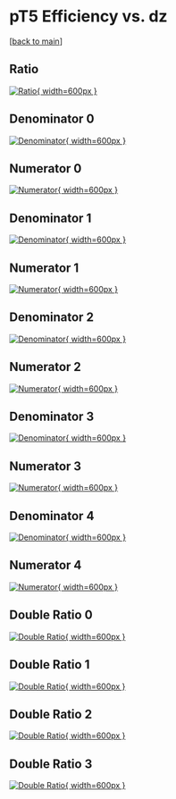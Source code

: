 # pT5 Efficiency vs. dz

[[back to main](./)]



## Ratio

[![Ratio](../mtv/var/pT5_xtr_211_0_eff_dz.png){ width=600px }](../mtv/var/pT5_xtr_211_0_eff_dz.pdf)

## Denominator 0

[![Denominator](../mtv/den/pT5_xtr_211_0_eff_dz_den0.png){ width=600px }](../mtv/den/pT5_xtr_211_0_eff_dz_den0.pdf)

## Numerator 0

[![Numerator](../mtv/num/pT5_xtr_211_0_eff_dz_num0.png){ width=600px }](../mtv/num/pT5_xtr_211_0_eff_dz_num0.pdf)

## Denominator 1

[![Denominator](../mtv/den/pT5_xtr_211_0_eff_dz_den1.png){ width=600px }](../mtv/den/pT5_xtr_211_0_eff_dz_den1.pdf)

## Numerator 1

[![Numerator](../mtv/num/pT5_xtr_211_0_eff_dz_num1.png){ width=600px }](../mtv/num/pT5_xtr_211_0_eff_dz_num1.pdf)

## Denominator 2

[![Denominator](../mtv/den/pT5_xtr_211_0_eff_dz_den2.png){ width=600px }](../mtv/den/pT5_xtr_211_0_eff_dz_den2.pdf)

## Numerator 2

[![Numerator](../mtv/num/pT5_xtr_211_0_eff_dz_num2.png){ width=600px }](../mtv/num/pT5_xtr_211_0_eff_dz_num2.pdf)

## Denominator 3

[![Denominator](../mtv/den/pT5_xtr_211_0_eff_dz_den3.png){ width=600px }](../mtv/den/pT5_xtr_211_0_eff_dz_den3.pdf)

## Numerator 3

[![Numerator](../mtv/num/pT5_xtr_211_0_eff_dz_num3.png){ width=600px }](../mtv/num/pT5_xtr_211_0_eff_dz_num3.pdf)

## Denominator 4

[![Denominator](../mtv/den/pT5_xtr_211_0_eff_dz_den4.png){ width=600px }](../mtv/den/pT5_xtr_211_0_eff_dz_den4.pdf)

## Numerator 4

[![Numerator](../mtv/num/pT5_xtr_211_0_eff_dz_num4.png){ width=600px }](../mtv/num/pT5_xtr_211_0_eff_dz_num4.pdf)

## Double Ratio 0

[![Double Ratio](../mtv/ratio/pT5_xtr_211_0_eff_dz_ratio0.png){ width=600px }](../mtv/ratio/pT5_xtr_211_0_eff_dz_ratio0.pdf)

## Double Ratio 1

[![Double Ratio](../mtv/ratio/pT5_xtr_211_0_eff_dz_ratio1.png){ width=600px }](../mtv/ratio/pT5_xtr_211_0_eff_dz_ratio1.pdf)

## Double Ratio 2

[![Double Ratio](../mtv/ratio/pT5_xtr_211_0_eff_dz_ratio2.png){ width=600px }](../mtv/ratio/pT5_xtr_211_0_eff_dz_ratio2.pdf)

## Double Ratio 3

[![Double Ratio](../mtv/ratio/pT5_xtr_211_0_eff_dz_ratio3.png){ width=600px }](../mtv/ratio/pT5_xtr_211_0_eff_dz_ratio3.pdf)

